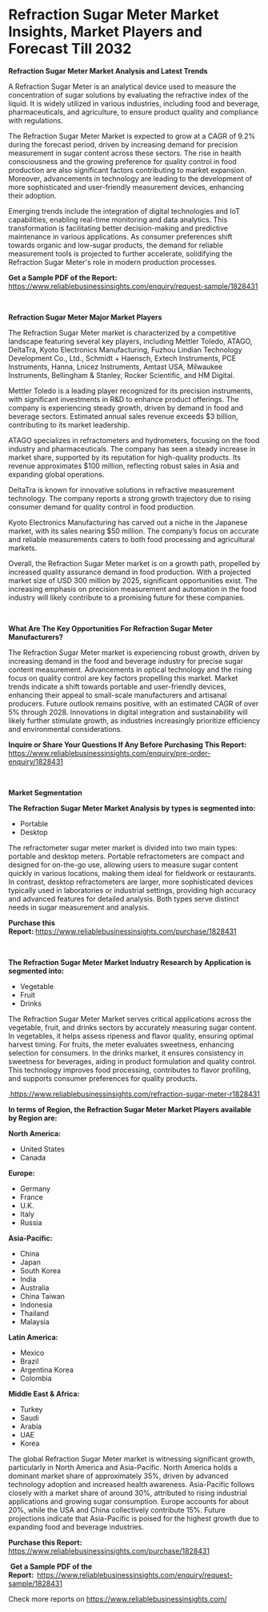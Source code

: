 <p><h1>Refraction Sugar Meter Market Insights, Market Players and Forecast Till 2032</h1></p><p><strong>Refraction Sugar Meter Market Analysis and Latest Trends</strong></p>
<p><p>A Refraction Sugar Meter is an analytical device used to measure the concentration of sugar solutions by evaluating the refractive index of the liquid. It is widely utilized in various industries, including food and beverage, pharmaceuticals, and agriculture, to ensure product quality and compliance with regulations. </p><p>The Refraction Sugar Meter Market is expected to grow at a CAGR of 9.2% during the forecast period, driven by increasing demand for precision measurement in sugar content across these sectors. The rise in health consciousness and the growing preference for quality control in food production are also significant factors contributing to market expansion. Moreover, advancements in technology are leading to the development of more sophisticated and user-friendly measurement devices, enhancing their adoption. </p><p>Emerging trends include the integration of digital technologies and IoT capabilities, enabling real-time monitoring and data analytics. This transformation is facilitating better decision-making and predictive maintenance in various applications. As consumer preferences shift towards organic and low-sugar products, the demand for reliable measurement tools is projected to further accelerate, solidifying the Refraction Sugar Meter's role in modern production processes.</p></p>
<p><strong>Get a Sample PDF of the Report:&nbsp;</strong> <a href="https://www.reliablebusinessinsights.com/enquiry/request-sample/1828431?utm_campaign=2465&utm_medium=2&utm_source=Github&utm_content=ia&utm_term=28022025&utm_id=refraction-sugar-meter">https://www.reliablebusinessinsights.com/enquiry/request-sample/1828431</a></p>
<p>&nbsp;</p>
<p><strong>Refraction Sugar Meter Major Market Players</strong></p>
<p><p>The Refraction Sugar Meter market is characterized by a competitive landscape featuring several key players, including Mettler Toledo, ATAGO, DeltaTra, Kyoto Electronics Manufacturing, Fuzhou Lindian Technology Development Co., Ltd., Schmidt + Haensch, Extech Instruments, PCE Instruments, Hanna, Lnicez Instruments, Amtast USA, Milwaukee Instruments, Bellingham & Stanley, Rocker Scientific, and HM Digital. </p><p>Mettler Toledo is a leading player recognized for its precision instruments, with significant investments in R&D to enhance product offerings. The company is experiencing steady growth, driven by demand in food and beverage sectors. Estimated annual sales revenue exceeds $3 billion, contributing to its market leadership.</p><p>ATAGO specializes in refractometers and hydrometers, focusing on the food industry and pharmaceuticals. The company has seen a steady increase in market share, supported by its reputation for high-quality products. Its revenue approximates $100 million, reflecting robust sales in Asia and expanding global operations.</p><p>DeltaTra is known for innovative solutions in refractive measurement technology. The company reports a strong growth trajectory due to rising consumer demand for quality control in food production.</p><p>Kyoto Electronics Manufacturing has carved out a niche in the Japanese market, with its sales nearing $50 million. The company’s focus on accurate and reliable measurements caters to both food processing and agricultural markets.</p><p>Overall, the Refraction Sugar Meter market is on a growth path, propelled by increased quality assurance demand in food production. With a projected market size of USD 300 million by 2025, significant opportunities exist. The increasing emphasis on precision measurement and automation in the food industry will likely contribute to a promising future for these companies.</p></p>
<p>&nbsp;</p>
<p><strong>What Are The Key Opportunities For Refraction Sugar Meter Manufacturers?</strong></p>
<p><p>The Refraction Sugar Meter market is experiencing robust growth, driven by increasing demand in the food and beverage industry for precise sugar content measurement. Advancements in optical technology and the rising focus on quality control are key factors propelling this market. Market trends indicate a shift towards portable and user-friendly devices, enhancing their appeal to small-scale manufacturers and artisanal producers. Future outlook remains positive, with an estimated CAGR of over 5% through 2028. Innovations in digital integration and sustainability will likely further stimulate growth, as industries increasingly prioritize efficiency and environmental considerations.</p></p>
<p><strong>Inquire or Share Your Questions If Any Before Purchasing This Report:</strong> <a href="https://www.reliablebusinessinsights.com/enquiry/pre-order-enquiry/1828431?utm_campaign=2465&utm_medium=2&utm_source=Github&utm_content=ia&utm_term=28022025&utm_id=refraction-sugar-meter">https://www.reliablebusinessinsights.com/enquiry/pre-order-enquiry/1828431</a></p>
<p>&nbsp;</p>
<p><strong>Market Segmentation</strong></p>
<p><strong>The Refraction Sugar Meter Market Analysis by types is segmented into:</strong></p>
<p><ul><li>Portable</li><li>Desktop</li></ul></p>
<p><p>The refractometer sugar meter market is divided into two main types: portable and desktop meters. Portable refractometers are compact and designed for on-the-go use, allowing users to measure sugar content quickly in various locations, making them ideal for fieldwork or restaurants. In contrast, desktop refractometers are larger, more sophisticated devices typically used in laboratories or industrial settings, providing high accuracy and advanced features for detailed analysis. Both types serve distinct needs in sugar measurement and analysis.</p></p>
<p><strong>Purchase this Report:&nbsp;</strong><a href="https://www.reliablebusinessinsights.com/purchase/1828431?utm_campaign=2465&utm_medium=2&utm_source=Github&utm_content=ia&utm_term=28022025&utm_id=refraction-sugar-meter">https://www.reliablebusinessinsights.com/purchase/1828431</a></p>
<p>&nbsp;</p>
<p><strong>The Refraction Sugar Meter Market Industry Research by Application is segmented into:</strong></p>
<p><ul><li>Vegetable</li><li>Fruit</li><li>Drinks</li></ul></p>
<p><p>The Refraction Sugar Meter Market serves critical applications across the vegetable, fruit, and drinks sectors by accurately measuring sugar content. In vegetables, it helps assess ripeness and flavor quality, ensuring optimal harvest timing. For fruits, the meter evaluates sweetness, enhancing selection for consumers. In the drinks market, it ensures consistency in sweetness for beverages, aiding in product formulation and quality control. This technology improves food processing, contributes to flavor profiling, and supports consumer preferences for quality products.</p></p>
<p><a href="https://www.reliablebusinessinsights.com/refraction-sugar-meter-r1828431?utm_campaign=2465&utm_medium=2&utm_source=Github&utm_content=ia&utm_term=28022025&utm_id=refraction-sugar-meter">&nbsp;https://www.reliablebusinessinsights.com/refraction-sugar-meter-r1828431</a></p>
<p><strong>In terms of Region, the Refraction Sugar Meter Market Players available by Region are:</strong></p>
<p>
    <p> <strong> North America: </strong>
        <ul>
            <li>United States</li>
            <li>Canada</li>
        </ul>
        </p> 
    <p> <strong> Europe: </strong>
        <ul>
            <li>Germany</li>
            <li>France</li>
            <li>U.K.</li>
            <li>Italy</li>
            <li>Russia</li>
        </ul>
        </p> 
    <p> <strong> Asia-Pacific: </strong>
        <ul>
            <li>China</li>
            <li>Japan</li>
            <li>South Korea</li>
            <li>India</li>
            <li>Australia</li>
            <li>China Taiwan</li>
            <li>Indonesia</li>
            <li>Thailand</li>
            <li>Malaysia</li>
        </ul>
        </p> 
    <p> <strong> Latin America: </strong>
        <ul>
            <li>Mexico</li>
            <li>Brazil</li>
            <li>Argentina Korea</li>
            <li>Colombia</li>
        </ul>
        </p> 
    <p> <strong> Middle East & Africa: </strong>
        <ul>
            <li>Turkey</li>
            <li>Saudi</li>
            <li>Arabia</li>
            <li>UAE</li>
            <li>Korea</li>
        </ul>
    </p>
    </p>
<p><p>The global Refraction Sugar Meter market is witnessing significant growth, particularly in North America and Asia-Pacific. North America holds a dominant market share of approximately 35%, driven by advanced technology adoption and increased health awareness. Asia-Pacific follows closely with a market share of around 30%, attributed to rising industrial applications and growing sugar consumption. Europe accounts for about 20%, while the USA and China collectively contribute 15%. Future projections indicate that Asia-Pacific is poised for the highest growth due to expanding food and beverage industries.</p></p>
<p><strong>Purchase this Report: </strong><a href="https://www.reliablebusinessinsights.com/purchase/1828431?utm_campaign=2465&utm_medium=2&utm_source=Github&utm_content=ia&utm_term=28022025&utm_id=refraction-sugar-meter">https://www.reliablebusinessinsights.com/purchase/1828431</a></p>
<p>&nbsp;<strong>Get a Sample PDF of the Report:&nbsp;&nbsp;</strong><a href="https://www.reliablebusinessinsights.com/enquiry/request-sample/1828431?utm_campaign=2465&utm_medium=2&utm_source=Github&utm_content=ia&utm_term=28022025&utm_id=refraction-sugar-meter">https://www.reliablebusinessinsights.com/enquiry/request-sample/1828431</a></p>
<p><strong></strong></p>
<p>Check more reports on <a href="https://www.reliablebusinessinsights.com/?utm_campaign=2465&utm_medium=2&utm_source=Github&utm_content=ia&utm_term=28022025&utm_id=refraction-sugar-meter">https://www.reliablebusinessinsights.com/</a></p>